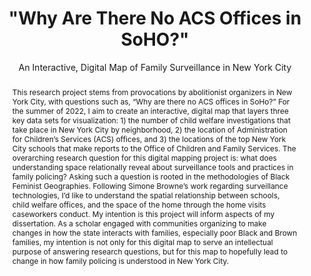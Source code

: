 ---
pid: g2022hatanaka
title: '"Why Are There No ACS Offices in SoHO?"'
subtitle: An Interactive, Digital Map of Family Surveillance in New York City
category: Grad Fellowship Project
tags:
- spatial-humanities
cohort_year: '2022'
abstract: 'This research project stems from provocations by abolitionist organizers
  in New York City, with questions such as, “Why are there no ACS offices in SoHo?”
  For the summer of 2022, I aim to create an interactive, digital map that layers
  three key data sets for visualization: 1) the number of child welfare investigations
  that take place in New York City by neighborhood, 2) the location of Administration
  for Children’s Services (ACS) offices, and 3) the locations of the top New York
  City schools that make reports to the Office of Children and Family Services. The
  overarching research question for this digital mapping project is: what does understanding
  space relationally reveal about surveillance tools and practices in family policing?
  Asking such a question is rooted in the methodologies of Black Feminist Geographies.
  Following Simone Browne’s work regarding surveillance technologies, I’d like to
  understand the spatial relationship between schools, child welfare offices, and
  the space of the home through the home visits caseworkers conduct. My intention
  is this project will inform aspects of my dissertation. As a scholar engaged with
  communities organizing to make changes in how the state interacts with families,
  especially poor Black and Brown families, my intention is not only for this digital
  map to serve an intellectual purpose of answering research questions, but for this
  map to hopefully lead to change in how family policing is understood in New York
  City.'
pis:
- hatanaka
layout: project
---
